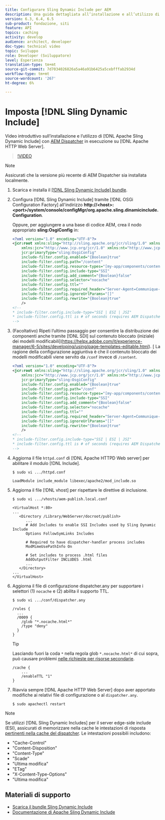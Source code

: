 ```yaml
---
title: Configurare Sling Dynamic Include per AEM
description: Una guida dettagliata all’installazione e all’utilizzo di Apache Sling Dynamic Include con AEM Dispatcher in esecuzione su Apache HTTP Web Server.
version: 6.3, 6.4, 6.5
sub-product: fondazione, siti
feature: API
topics: caching
activity: develop
audience: architect, developer
doc-type: technical video
topic: Sviluppo
role: Developer (Sviluppatore)
level: Esperienza
translation-type: tm+mt
source-git-commit: 7d7034026826a5a46a91b6425a5cebfffab2934d
workflow-type: tm+mt
source-wordcount: '267'
ht-degree: 6%

---
```



# Imposta [!DNL Sling Dynamic Include]

Video introduttivo sull’installazione e l’utilizzo di [!DNL Apache Sling Dynamic Include] con [AEM Dispatcher](https://docs.adobe.com/content/help/it-IT/experience-manager-dispatcher/using/dispatcher.html) in esecuzione su [!DNL Apache HTTP Web Server].

>[!VIDEO](https://video.tv.adobe.com/v/17040/?quality=12&learn=on)

>[!NOTE]
>
> Assicurati che la versione più recente di AEM Dispatcher sia installata localmente.

1. Scarica e installa il [[!DNL Sling Dynamic Include] bundle](https://sling.apache.org/downloads.cgi).
1. Configura [!DNL Sling Dynamic Include] tramite [!DNL OSGi Configuration Factory] all&#39;indirizzo **http://&lt;host>:&lt;port>/system/console/configMgr/org.apache.sling.dinamicinclude.Configuration**.

   Oppure, per aggiungere a una base di codice AEM, crea il nodo appropriato **sling:OsgiConfig** in:

   ```xml
   <?xml version="1.0" encoding="UTF-8"?>
   <jcr:root xmlns:sling="http://sling.apache.org/jcr/sling/1.0" xmlns:cq="http://www.day.com/jcr/cq/1.0"
       xmlns:jcr="http://www.jcp.org/jcr/1.0" xmlns:nt="http://www.jcp.org/jcr/nt/1.0"
       jcr:primaryType="sling:OsgiConfig"
       include-filter.config.enabled="{Boolean}true"
       include-filter.config.path="/content"
       include-filter.config.resource-types="[my-app/components/content/highly-dynamic]"
       include-filter.config.include-type="SSI" 
       include-filter.config.add_comment="{Boolean}false"
       include-filter.config.selector="nocache"
       include-filter.config.ttl=""
       include-filter.config.required_header="Server-Agent=Communique-Dispatcher"
       include-filter.config.ignoreUrlParams="[]"
       include-filter.config.rewrite="{Boolean}true"
       />
   <!--
   * include-filter.config.include-type="SSI | ESI | JSI"
   * include-filter.config.ttl is # of seconds (requires AEM Dispatcher 4.1.11+)
   -->
   ```

1. (Facoltativo) Ripeti l’ultimo passaggio per consentire la distribuzione dei componenti anche tramite [!DNL SDI] sul contenuto bloccato (iniziale) dei modelli modificabili](https://helpx.adobe.com/it/experience-manager/6-5/sites/developing/using/page-templates-editable.html). [ La ragione della configurazione aggiuntiva è che il contenuto bloccato dei modelli modificabili viene servito da `/conf` invece di `/content`.

   ```xml
   <?xml version="1.0" encoding="UTF-8"?>
   <jcr:root xmlns:sling="http://sling.apache.org/jcr/sling/1.0" xmlns:cq="http://www.day.com/jcr/cq/1.0"
       xmlns:jcr="http://www.jcp.org/jcr/1.0" xmlns:nt="http://www.jcp.org/jcr/nt/1.0"
       jcr:primaryType="sling:OsgiConfig"
       include-filter.config.enabled="{Boolean}true"
       include-filter.config.path="/conf"
       include-filter.config.resource-types="[my-app/components/content/highly-dynamic]"
       include-filter.config.include-type="SSI" 
       include-filter.config.add_comment="{Boolean}false"
       include-filter.config.selector="nocache"
       include-filter.config.ttl=""
       include-filter.config.required_header="Server-Agent=Communique-Dispatcher"
       include-filter.config.ignoreUrlParams="[]"
       include-filter.config.rewrite="{Boolean}true"
       />
   <!--
   * include-filter.config.include-type="SSI | ESI | JSI"
   * include-filter.config.ttl is # of seconds (requires AEM Dispatcher 4.1.11+)
   -->
   ```

1. Aggiorna il file `httpd.conf` di [!DNL Apache HTTPD Web server] per abilitare il modulo [!DNL Include].

   ```shell
   $ sudo vi .../httpd.conf
   ```

   ```shell
   LoadModule include_module libexec/apache2/mod_include.so
   ```

1. Aggiorna il file [!DNL vhost] per rispettare le direttive di inclusione.

   ```shell
   $ sudo vi .../vhosts/aem-publish.local.conf
   ```

   ```shell
   <VirtualHost *:80>
   ...
      <Directory /Library/WebServer/docroot/publish>
         ...
         # Add Includes to enable SSI Includes used by Sling Dynamic Include
         Options FollowSymLinks Includes
   
         # Required to have dispatcher-handler process includes
         ModMimeUsePathInfo On
   
         # Set includes to process .html files
         AddOutputFilter INCLUDES .html
         ...
      </Directory>
   ...
   </VirtualHost>
   ```

1. Aggiorna il file di configurazione dispatcher.any per supportare i selettori (1) `nocache` e (2) abilita il supporto TTL.

   ```shell
   $ sudo vi .../conf/dispatcher.any
   ```

   ```shell
   /rules {
     ...
     /0009 {
       /glob "*.nocache.html*"
       /type "deny"
     } 
   }
   ```

   >[!TIP]
   >
   > Lasciando fuori la coda `*` nella regola glob `*.nocache.html*` di cui sopra, può causare problemi [nelle richieste per risorse secondarie](https://github.com/AdobeDocs/experience-manager-learn.en/issues/16).

   ```shell
   /cache {
       ...
       /enableTTL "1"
   }
   ```

1. Riavvia sempre [!DNL Apache HTTP Web Server] dopo aver apportato modifiche ai relativi file di configurazione o al `dispatcher.any`.

   ```shell
   $ sudo apachectl restart
   ```

>[!NOTE]
>
>Se utilizzi [!DNL Sling Dynamic Includes] per il server edge-side include (ESI), assicurati di memorizzare nella cache le intestazioni di risposta [pertinenti nella cache del dispatcher](https://docs.adobe.com/content/help/en/experience-manager-dispatcher/using/configuring/dispatcher-configuration.html#CachingHTTPResponseHeaders). Le intestazioni possibili includono:
>
>* &quot;Cache-Control&quot;
>* &quot;Content-Disposition&quot;
>* &quot;Content-Type&quot;
>* &quot;Scade&quot;
>* &quot;Ultima modifica&quot;
>* &quot;ETag&quot;
>* &quot;X-Content-Type-Options&quot;
>* &quot;Ultima modifica&quot;

>



## Materiali di supporto

* [Scarica il bundle Sling Dynamic Include](https://sling.apache.org/downloads.cgi)
* [Documentazione di Apache Sling Dynamic Include](https://github.com/Cognifide/Sling-Dynamic-Include)
